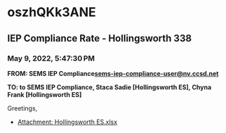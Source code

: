 # oszhQKk3ANE
## IEP Compliance Rate - Hollingsworth 338
### May 9, 2022, 5:47:30 PM
**FROM: SEMS IEP Compliance<sems-iep-compliance-user@nv.ccsd.net>**

**TO: to SEMS IEP Compliance, Staca Sadie [Hollingsworth ES], Chyna Frank [Hollingsworth ES]**


Greetings,  





* [Attachment: Hollingsworth ES.xlsx](oszhQKk3ANE-attachment-1.xlsx)
